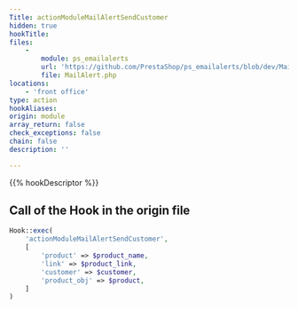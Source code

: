 ```yaml
---
Title: actionModuleMailAlertSendCustomer
hidden: true
hookTitle: 
files:
    -
        module: ps_emailalerts
        url: 'https://github.com/PrestaShop/ps_emailalerts/blob/dev/MailAlert.php'
        file: MailAlert.php
locations:
    - 'front office'
type: action
hookAliases: 
origin: module
array_return: false
check_exceptions: false
chain: false
description: ''

---
```


{{% hookDescriptor %}}

## Call of the Hook in the origin file

```php
Hook::exec(
    'actionModuleMailAlertSendCustomer',
    [
        'product' => $product_name,
        'link' => $product_link,
        'customer' => $customer,
        'product_obj' => $product,
    ]
)
```
